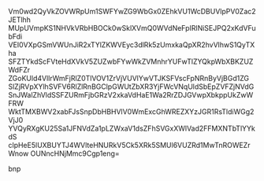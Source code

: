 Vm0wd2QyVkZOVWRpUm1SWFYwZG9WbGx0ZEhkVU1WcDBUVlpPV0Zac2JETlhh
MUpUVmpKS1NHVkVRbHBOCk0wSklXVmQ0WVdNeFpIRlNiSEJPQ2xKdVFubFdi
VEI0VXpGSmVWUnJiR2xTYlZKWVEyc3dlRk5zUmxkaQpXR2hvVlhwS1QyTXha
SFZTYkdScFVteHdXVkV5ZUZwbFYwWkZVMnhrYUFwTlZYQkpWbXBKZUZWdFZr
ZGoKUld4VllrWmFjRlZ0TlVOV1ZrVjVUVlYwVTJKSFVscFpNRnByVjBGd1ZG
SlZjRVpXYlhSVFV6RlZlRnBGClpGWUtZbXR3YjFWcVNqUldSbEpZVFZjNVdG
SnJWalZhVldSSFZURmFjbGRzV2xkaVdHaE1Wa2RrZDJGVwpXbkppUkZwWFRW
WktTMXBWV2xabFJsSnpDbHBHVlV0WmExcGhWREZXYzJGR1RsTldiWGg2VjJ0
YVQyRXgKU25Sa1JFNVdZa1pLZWxaV1dsZFhSVGxXWlVad2FFMXNTbTlYYkdS
clpHeE5lUXBUYTJ4WVlteHNURkV5Ck5XRk5SMUl6VUZRd1MwTnROWEZrWnow
OUNncHNjMmc9Cgp1eng=

bnp